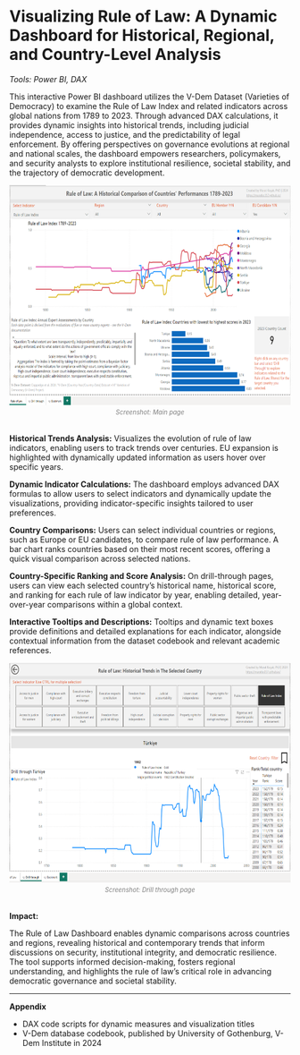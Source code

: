 # Visualizing Rule of Law: A Dynamic Dashboard for Historical, Regional, and Country-Level Analysis

_Tools: Power BI, DAX_

This interactive Power BI dashboard utilizes the V-Dem Dataset (Varieties of Democracy) to examine the Rule of Law Index and related indicators across global nations from 1789 to 2023. Through advanced DAX calculations, it provides dynamic insights into historical trends, including judicial independence, access to justice, and the predictability of legal enforcement. By offering perspectives on governance evolutions at regional and national scales, the dashboard empowers researchers, policymakers, and security analysts to explore institutional resilience, societal stability, and the trajectory of democratic development.

<div align="center">
  <img width="700" height="393" alt="Rule of Law Dashboard" src="Images/Main_page.png".png"/>
  <br clear="left"/>
  <small style="color:gray; font-size: 0.8em;"><em>Screenshot: Main page</em></small>
</div>
<br clear="left"/>

**Historical Trends Analysis:**
Visualizes the evolution of rule of law indicators, enabling users to track trends over centuries. EU expansion is highlighted with dynamically updated information as users hover over specific years.

**Dynamic Indicator Calculations:**
The dashboard employs advanced DAX formulas to allow users to select indicators and dynamically update the visualizations, providing indicator-specific insights tailored to user preferences.

**Country Comparisons:**
Users can select individual countries or regions, such as Europe or EU candidates, to compare rule of law performance. A bar chart ranks countries based on their most recent scores, offering a quick visual comparison across selected nations.

**Country-Specific Ranking and Score Analysis:**
On drill-through pages, users can view each selected country’s historical name, historical score, and ranking for each rule of law indicator by year, enabling detailed, year-over-year comparisons within a global context.

**Interactive Tooltips and Descriptions:**
Tooltips and dynamic text boxes provide definitions and detailed explanations for each indicator, alongside contextual information from the dataset codebook and relevant academic references.

<div align="center">
  <img width="700" height="393" alt="Rule of Law Dashboard2" src="Images/Drill_through_page.png".png"/>
  <br clear="left"/>
  <small style="color:gray; font-size: 0.8em;"><em>Screenshot: Drill through page</em></small>
</div>
<br clear="left"/>

**Impact:**

The Rule of Law Dashboard enables dynamic comparisons across countries and regions, revealing historical and contemporary trends that inform discussions on security, institutional integrity, and democratic resilience. The tool supports informed decision-making, fosters regional understanding, and highlights the rule of law’s critical role in advancing democratic governance and societal stability.

--- 

**Appendix**

- DAX code scripts for dynamic measures and visualization titles
- V-Dem database codebook, published by University of Gothenburg, V-Dem Institute in 2024
